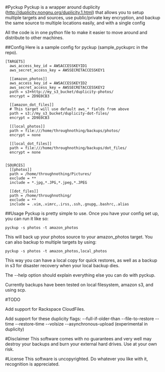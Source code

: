 #Pyckup
Pyckup is a wrapper around duplicity (http://duplicity.nongnu.org/duplicity.1.html) that allows you to setup multiple targets and sources, use public/private key encryption, and backup the same source to multiple locations easily, and with a single config

All the code is in one python file to make it easier to move around and distribute to other machines.

##Config
Here is a sample config for pyckup (sample\_pyckuprc in the repo).

    [TARGETS]
      aws_access_key_id = AWSACCESSKEYID1
      aws_secret_access_key = AWSSECRETACCESSKEY1

      [[amazon_photos]]
      aws_access_key_id = AWSACCESSKEYID2
      aws_secret_access_key = AWSSECRETACCESSKEY2
      path = s3+http://my_s3_bucket/duplicity-photos/
      encrypt = 2D9E0CB3

      [[amazon_dot_files]]
      # This target will use default aws_* fields from above
      path = s3://my_s3_bucket/duplicity-dot-files/
      encrypt = 2D9E0CB3

      [[local_photos]]
      path = file:///home/throughnothing/backups/photos/
      encrypt = none

      [[local_dot_files]]
      path = file:///home/throughnothing/backups/dot_files/
      encrypt = none


    [SOURCES]
      [[photos]]
      path = /home/throughnothing/Pictures/
      exclude = **
      include = *.jpg,*.JPG,*.jpeg,*.JPEG

      [[dot_files]]
      path = /home/throughnothing/
      exclude = **
      include = .vim,.vimrc,.irss,.ssh,.gnupg,.bashrc,.alias


##Usage
Pyckup is pretty simple to use.  Once you have your config set up, you can run it like so:

    pyckup -s photos -t amazon_photos

This will back up your photos source to your amazon\_photos target.  You can also backup to multiple targets by using:

    pyckup -s photos -t amazon_photos,local_photos

This way you can have a local copy for quick restores, as well as a backup in s3 for disaster recovery when your local backup dies.

The --help option should explain everything else you can do with pyckup.

Currently backups have been tested on local filesystem, amazon s3, and using scp.

#TODO

Add support for Rackspace CloudFiles.

Add support for these duplicity flags:
    --full-if-older-than
    --file-to-restore
    --time
    --restore-time
    --volsize
    --asynchronous-upload (experimental in duplicity)


#Disclaimer
This software comes with no guarantees and very well may destroy your backups and burn your external hard drives.  Use at your own risk.

#License
This software is uncopyrighted.  Do whatever you like with it, recognition is appreciated.
